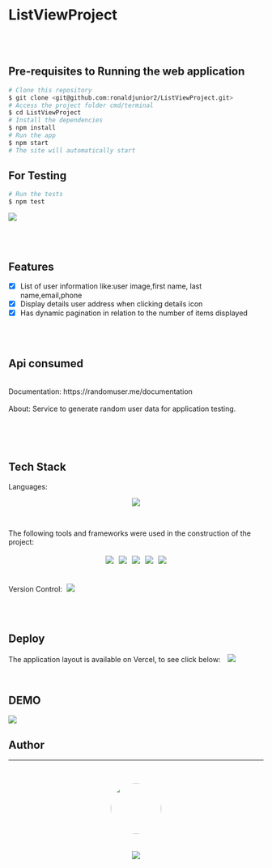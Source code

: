 # ListViewProject

<br><br>

## Pre-requisites to Running the web application

```bash
# Clone this repository
$ git clone <git@github.com:ronaldjunior2/ListViewProject.git>
# Access the project folder cmd/terminal
$ cd ListViewProject
# Install the dependencies
$ npm install
# Run the app
$ npm start
# The site will automatically start

```

## For Testing

```bash
# Run the tests
$ npm test
```

<img src="https://i.imgur.com/osCOB3Z.png"/>

<br><br>

## Features

- [x] List of user information like:user image,first name, last name,email,phone<br>
- [x] Display details user address when clicking details icon<br>
- [x] Has dynamic pagination in relation to the number of items displayed<br>

<br><br>

## Api consumed

<br>
Documentation: https://randomuser.me/documentation
<br>
<br>
About: Service to generate random user data for application testing.
<br><br>

<br><br>

## Tech Stack

Languages:<br>

<p align="center">
  <img src="https://img.shields.io/badge/typescript-%23007ACC.svg?style=for-the-badge&logo=typescript&logoColor=white"/>

</p>
<br>

The following tools and frameworks were used in the construction of the project:<br>

<p align="center" style='display: flex; justify-content: center; flex-wrap:wrap; align-items: center; margin: 0 50px;'>
  <img style='margin: 5px;' src="https://img.shields.io/badge/node.js%20-%2343853D.svg?&style=for-the-badge&logo=node.js&logoColor=white"/>
  
  <img style='margin: 5px;' src='https://img.shields.io/badge/jest%20-%235B2F33.svg?&style=for-the-badge&logo=jest&logoColor=white'>

  <img style='margin: 5px;' src="https://img.shields.io/badge/react-%2320232a.svg?style=for-the-badge&logo=react&logoColor=%2361DAFB"/>

   <img style='margin: 5px;' src="https://img.shields.io/badge/bootstrap-%23563D7C.svg?style=for-the-badge&logo=bootstrap&logoColor=white"/>

  <img style='margin: 5px;' src="https://img.shields.io/badge/vite-%23646CFF.svg?style=for-the-badge&logo=vite&logoColor=white"/>

</p>

<br>

<br>
Version Control:

<img style='margin-left: 5px;'  src="https://img.shields.io/badge/github%20-%23121011.svg?&style=for-the-badge&logo=github&logoColor=white"/>

<br><br>

## Deploy

The application layout is available on Vercel, to see click below:
<a style='margin-left: 10px;' href='https://list-view-project.vercel.app/'><img src="https://img.shields.io/badge/vercel-%23000000.svg?style=for-the-badge&logo=vercel&logoColor=white"/></a>

<br>

## DEMO

<img src="https://i.imgur.com/KIrpv2a.gif"/>

## Author

---

<br>
<p align='center'>
  <img src="https://avatars.githubusercontent.com/u/48410248?v=4" width="100px;" style="border-radius: 50%;"/>
  <br><br>
<br>
  <a href="https://www.linkedin.com/in/ronaldassuncao/"><img src="https://img.shields.io/badge/linkedin-%230077B5.svg?&style=for-the-badge&logo=linkedin&logoColor=white"/></a>

</p>
